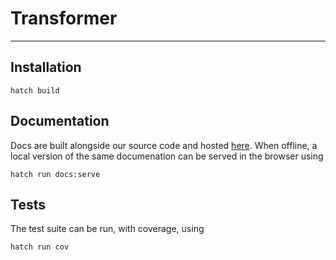 # Transformer

---

## Installation

```console
hatch build
```

## Documentation

Docs are built alongside our source code and hosted [here](https://yngtdd.github.io/transformer/).
When offline, a local version of the same documenation can be served in the browser using


```console
hatch run docs:serve
```

## Tests

The test suite can be run, with coverage, using

```console
hatch run cov
```

